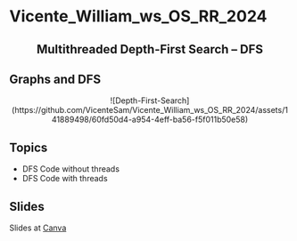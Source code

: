 # Vicente_William_ws_OS_RR_2024
## <p align="center"> Multithreaded Depth-First Search – DFS </p>

## Graphs and DFS
<p align="center">
![Depth-First-Search](https://github.com/VicenteSam/Vicente_William_ws_OS_RR_2024/assets/141889498/60fd50d4-a954-4eff-ba56-f5f011b50e58)
</p>

## Topics
+ DFS Code without threads
+ DFS Code with threads

## Slides
Slides at [Canva](https://www.canva.com/design/DAGCbyRwCXE/pQlTWQG53VEDiOLKwLQaug/edit?utm_content=DAGCbyRwCXE&utm_campaign=designshare&utm_medium=link2&utm_source=sharebutton)
